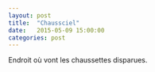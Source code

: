 ```yaml
---
layout: post
title:  "Chaussciel"
date:   2015-05-09 15:00:00
categories: post
---
```


Endroit où vont les chaussettes disparues.